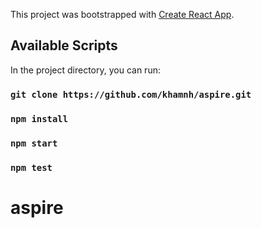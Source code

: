 This project was bootstrapped with [Create React App](https://github.com/facebook/create-react-app).

## Available Scripts

In the project directory, you can run:

### `git clone https://github.com/khamnh/aspire.git`

### `npm install`

### `npm start`

### `npm test`

# aspire
